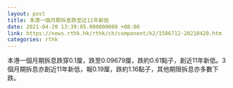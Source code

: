 ```yaml
---
layout: post
title: 本港一個月期拆息跌至近11年新低
date: 2021-04-20 13:39:05.000000000 +08:00
link: https://news.rthk.hk/rthk/ch/component/k2/1586712-20210420.htm
categories: rthk
---
```


本港一個月期拆息跌穿0.1厘，跌至0.09679厘，跌約0.61點子，創近11年新低。3個月期拆息亦創近11年新低，報0.19厘，跌約1.16點子，其他期限拆息亦多數下跌。
